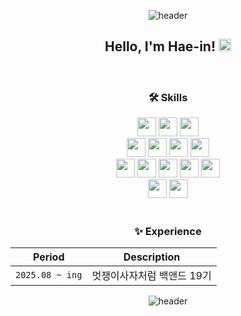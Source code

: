 
<div align=center>

![header](https://capsule-render.vercel.app/api?type=waving&color=timeGradient&height=120&animation=fadeIn&section=header&text=&fontAlign=70)

## Hello, I'm Hae-in!</a> <img src="https://media.giphy.com/media/hvRJCLFzcasrR4ia7z/giphy.gif" width="20px"> 
<br/>

### 🛠️ Skills

<div align="center">
  <img height="30em" src="https://img.shields.io/badge/HTML-E34F26?style=for-the-badge&logo=HTML5&logoColor=white"/>
  <img height="30em" src="https://img.shields.io/badge/Git-F05032?style=for-the-badge&logo=git&logoColor=white"/>
  <img height="30em" src="https://img.shields.io/badge/Java-ED8B00?style=for-the-badge&logo=openjdk&logoColor=white"/>
  <br/>
  <img height="30em" src="https://img.shields.io/badge/SpringBoot-6DB33F?style=for-the-badge&logo=springboot&logoColor=white"/>
  <img height="30em" src="https://img.shields.io/badge/Spring-6DB33F?style=for-the-badge&logo=Spring&logoColor=white"/>
  <img height="30em" src="https://img.shields.io/badge/SpringSecurity-6DB33F?style=for-the-badge&logo=springsecurity&logoColor=white"/>
  <img height="30em" src="https://img.shields.io/badge/Swagger-85EA2D?style=for-the-badge&logo=swagger&logoColor=white"/>
  <br/>
  <img height="30em" src="https://img.shields.io/badge/React-61DAFB?style=for-the-badge&logo=react&logoColor=white">
  <img height="30em" src="https://img.shields.io/badge/Docker-2496ED?style=for-the-badge&logo=docker&logoColor=white"/>
  <img height="30em" src="https://img.shields.io/badge/Dart-0175C2?style=for-the-badge&logo=dart&logoColor=white"/>
  <img height="30em" src="https://img.shields.io/badge/Flutter-02569B?style=for-the-badge&logo=flutter&logoColor=white"/>
  <img height="30em" src="https://img.shields.io/badge/CSS-1572B6?style=for-the-badge&logo=css&logoColor=white"/>
  <br/>
  <img height="30em" src="https://img.shields.io/badge/MariaDB-003545?style=for-the-badge&logo=mariadb&logoColor=white"/>
  
  <img height="30em" src="https://img.shields.io/badge/GitHub-181717?style=for-the-badge&logo=github&logoColor=white"/>
  
  
</div>
<br/>

### ✨ Experience

| Period | Description |
|:-------------------:|:--------------------:|
| `2025.08 ~ ing`|멋쟁이사자처럼 백앤드 19기|


![header](https://capsule-render.vercel.app/api?type=waving&color=timeGradient&height=120&animation=fadeIn&section=footer)
</div>

<!--
**Hae-in/Hae-in** is a ✨ _special_ ✨ repository because its `README.md` (this file) appears on your GitHub profile.

Here are some ideas to get you started:

- 🔭 I’m currently working on ...
- 🌱 I’m currently learning ...
- 👯 I’m looking to collaborate on ...
- 🤔 I’m looking for help with ...
- 💬 Ask me about ...
- 📫 How to reach me: ...
- 😄 Pronouns: ...
- ⚡ Fun fact: ...


-->
